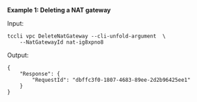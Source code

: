 **Example 1: Deleting a NAT gateway**



Input: 

```
tccli vpc DeleteNatGateway --cli-unfold-argument  \
    --NatGatewayId nat-ig8xpno8
```

Output: 
```
{
    "Response": {
        "RequestId": "dbffc3f0-1807-4683-89ee-2d2b96425ee1"
    }
}
```

